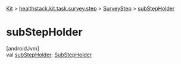 
[Kit](../../../kit.html) > [healthstack.kit.task.survey.step](../index.html) > [SurveyStep](index.html) > [subStepHolder](sub-step-holder.html)



# subStepHolder



[androidJvm]\
val [subStepHolder](sub-step-holder.html): [SubStepHolder](../../healthstack.kit.task.survey.question/-sub-step-holder/index.html)




